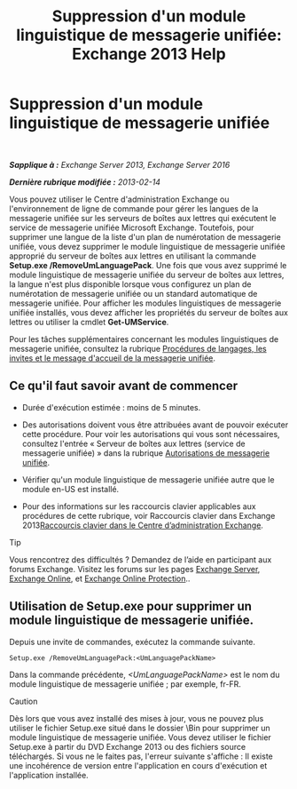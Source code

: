 ﻿---
title: "Suppression d'un module linguistique de messagerie unifiée: Exchange 2013 Help"
TOCTitle: Suppression d'un module linguistique de messagerie unifiée
ms:assetid: a2bc2753-2c25-4ea0-a9d5-e3d42a699c6c
ms:mtpsurl: https://technet.microsoft.com/fr-fr/library/Bb124004(v=EXCHG.150)
ms:contentKeyID: 50478930
ms.date: 04/24/2018
mtps_version: v=EXCHG.150
ms.translationtype: HT
---

# Suppression d'un module linguistique de messagerie unifiée

 

_**Sapplique à :** Exchange Server 2013, Exchange Server 2016_

_**Dernière rubrique modifiée :** 2013-02-14_

Vous pouvez utiliser le Centre d'administration Exchange ou l'environnement de ligne de commande pour gérer les langues de la messagerie unifiée sur les serveurs de boîtes aux lettres qui exécutent le service de messagerie unifiée Microsoft Exchange. Toutefois, pour supprimer une langue de la liste d'un plan de numérotation de messagerie unifiée, vous devez supprimer le module linguistique de messagerie unifiée approprié du serveur de boîtes aux lettres en utilisant la commande **Setup.exe /RemoveUmLanguagePack**. Une fois que vous avez supprimé le module linguistique de messagerie unifiée du serveur de boîtes aux lettres, la langue n'est plus disponible lorsque vous configurez un plan de numérotation de messagerie unifiée ou un standard automatique de messagerie unifiée. Pour afficher les modules linguistiques de messagerie unifiée installés, vous devez afficher les propriétés du serveur de boîtes aux lettres ou utiliser la cmdlet **Get-UMService**.

Pour les tâches supplémentaires concernant les modules linguistiques de messagerie unifiée, consultez la rubrique [Procédures de langages, les invites et le message d'accueil de la messagerie unifiée](um-languages-prompts-and-greetings-procedures-exchange-2013-help.md).

## Ce qu'il faut savoir avant de commencer

  - Durée d'exécution estimée : moins de 5 minutes.

  - Des autorisations doivent vous être attribuées avant de pouvoir exécuter cette procédure. Pour voir les autorisations qui vous sont nécessaires, consultez l'entrée « Serveur de boîtes aux lettres (service de messagerie unifiée) » dans la rubrique [Autorisations de messagerie unifiée](unified-messaging-permissions-exchange-2013-help.md).

  - Vérifier qu'un module linguistique de messagerie unifiée autre que le module en-US est installé.

  - Pour des informations sur les raccourcis clavier applicables aux procédures de cette rubrique, voir Raccourcis clavier dans Exchange 2013[Raccourcis clavier dans le Centre d’administration Exchange](keyboard-shortcuts-in-the-exchange-admin-center-exchange-online-protection-help.md).

> [!TIP]
> Vous rencontrez des difficultés ? Demandez de l’aide en participant aux forums Exchange. Visitez les forums sur les pages <a href="https://go.microsoft.com/fwlink/p/?linkid=60612">Exchange Server</a>, <a href="https://go.microsoft.com/fwlink/p/?linkid=267542">Exchange Online</a>, et <a href="https://go.microsoft.com/fwlink/p/?linkid=285351">Exchange Online Protection</a>..


## Utilisation de Setup.exe pour supprimer un module linguistique de messagerie unifiée.

Depuis une invite de commandes, exécutez la commande suivante.

    Setup.exe /RemoveUmLanguagePack:<UmLanguagePackName>

Dans la commande précédente, *\<UmLanguagePackName\>* est le nom du module linguistique de messagerie unifiée ; par exemple, fr-FR.

> [!CAUTION]
> Dès lors que vous avez installé des mises à jour, vous ne pouvez plus utiliser le fichier Setup.exe situé dans le dossier \Bin pour supprimer un module linguistique de messagerie unifiée. Vous devez utiliser le fichier Setup.exe à partir du DVD Exchange 2013 ou des fichiers source téléchargés. Si vous ne le faites pas, l'erreur suivante s'affiche : Il existe une incohérence de version entre l'application en cours d'exécution et l'application installée.

